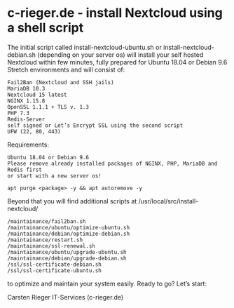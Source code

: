 # c-rieger.de - install Nextcloud using a shell script
The initial script called install-nextcloud-ubuntu.sh or install-nextcloud-debian.sh (depending on your server os) will install your self hosted Nextcloud within few minutes, fully prepared for Ubuntu 18.04 or Debian 9.6 Stretch environments and will consist of:

    Fail2Ban (Nextcloud and SSH jails)
    MariaDB 10.3
    Nextcloud 15 latest
    NGINX 1.15.8
    OpenSSL 1.1.1 + TLS v. 1.3
    PHP 7.3
    Redis-Server
    self signed or Let’s Encrypt SSL using the second script
    UFW (22, 80, 443)

Requirements:

    Ubuntu 18.04 or Debian 9.6
    Please remove already installed packages of NGINX, PHP, MariaDB and Redis first
    or start with a new server os!

    apt purge <package> -y && apt autoremove -y

Beyond that you will find additional scripts at /usr/local/src/install-nextcloud/

    /maintainance/fail2ban.sh
    /maintainance/ubuntu/optimize-ubuntu.sh
    /maintainance/debian/optimize-debian.sh
    /maintainance/restart.sh
    /maintainance/ssl-renewal.sh
    /maintainance/ubuntu/upgrade-ubuntu.sh
    /maintainance/debian/upgrade-debian.sh
    /ssl/ssl-certificate-debian.sh
    /ssl/ssl-certificate-ubuntu.sh

to optimize and maintain your system easily. Ready to go? Let’s start:

Carsten Rieger IT-Services (c-rieger.de)
